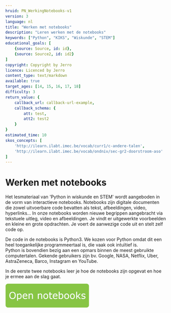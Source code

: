 ```yaml
---
hruid: PN_WerkingNotebooks-v1
version: 3
language: nl
title: "Werken met notebooks"
description: "Leren werken met de notebooks"
keywords: ["Python", "KIKS", "Wiskunde", "STEM"]
educational_goals: [
    {source: Source, id: id}, 
    {source: Source2, id: id2}
]
copyright: Copyright by Jerro
licence: Licenced by Jerro
content_type: text/markdown
available: true
target_ages: [14, 15, 16, 17, 18]
difficulty: 3
return_value: {
    callback_url: callback-url-example,
    callback_schema: {
        att: test,
        att2: test2
    }
}
estimated_time: 10
skos_concepts: [
    'http://ilearn.ilabt.imec.be/vocab/curr1/c-andere-talen', 
    'http://ilearn.ilabt.imec.be/vocab/ondniv/sec-gr2-doorstroom-aso'
]
---
```


# Werken met notebooks

Het lesmateriaal van 'Python in wiskunde en STEM' wordt aangeboden in de vorm van interactieve notebooks. Notebooks zijn digitale documenten die zowel uitvoerbare code bevatten als tekst, afbeeldingen, video, hyperlinks... In onze notebooks worden nieuwe begrippen aangebracht via tekstuele uitleg, video en afbeeldingen. Je vindt er uitgewerkte voorbeelden en kleine en grote opdrachten. Je voert de aanwezige code uit en stelt zelf code op. 

De code in de notebooks is Python3. We kozen voor Python omdat dit een heel toegankelijke programmeertaal is, die vaak ook intuïtief is.  
Python is bovendien bezig aan een opmars binnen de meest gebruikte computertalen. Gekende gebruikers zijn bv. Google, NASA, Netflix, Uber, AstraZeneca, Barco, Instagram en YouTube.

In de eerste twee notebooks leer je hoe de notebooks zijn opgevat en hoe je ermee aan de slag gaat. 

[![](embed/Knop.png "Knop")](https://kiks.ilabt.imec.be/jupyterhub/?id=0101 "Notebooks Werking")